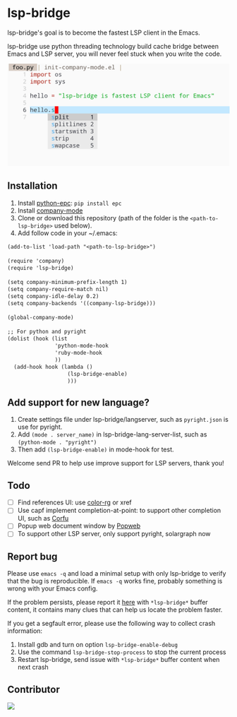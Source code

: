 # lsp-bridge
lsp-bridge's goal is to become the fastest LSP client in the Emacs.

lsp-bridge use python threading technology build cache bridge between Emacs and LSP server, you will never feel stuck when you write the code.

<img src="./screenshot.png">

## Installation
1. Install [python-epc](https://github.com/tkf/python-epc): ```pip install epc```
2. Install [company-mode](https://github.com/company-mode/company-mode)
3. Clone or download this repository (path of the folder is the `<path-to-lsp-bridge>` used below).
4. Add follow code in your ~/.emacs: 

```
(add-to-list 'load-path "<path-to-lsp-bridge>")

(require 'company)
(require 'lsp-bridge)

(setq company-minimum-prefix-length 1)
(setq company-require-match nil)
(setq company-idle-delay 0.2)
(setq company-backends '((company-lsp-bridge)))

(global-company-mode)

;; For python and pyright
(dolist (hook (list
               'python-mode-hook
               'ruby-mode-hook
               ))
  (add-hook hook (lambda ()
                   (lsp-bridge-enable)
                   )))

```

## Add support for new language?
1. Create settings file under lsp-bridge/langserver, such as ```pyright.json``` is use for pyright.
2. Add ```(mode . server_name)``` in lsp-bridge-lang-server-list, such as ```(python-mode . "pyright")```
3. Then add ```(lsp-bridge-enable)``` in mode-hook for test.

Welcome send PR to help use improve support for LSP servers, thank you!

## Todo
- [ ] Find references UI: use [color-rg](https://github.com/manateelazycat/color-rg) or xref
- [ ] Use capf implement completion-at-point: to support other completion UI, such as [Corfu](https://github.com/minad/corfu)
- [ ] Popup web document window by [Popweb](https://github.com/manateelazycat/popweb)
- [ ] To support other LSP server, only support pyright, solargraph now

## Report bug
Please use `emacs -q` and load a minimal setup with only lsp-bridge to verify that the bug is reproducible. If `emacs -q` works fine, probably something is wrong with your Emacs config.

If the problem persists, please report it [here](https://github.com/manateelazycat/lsp-bridge/issues/new) with `*lsp-bridge*` buffer content, it contains many clues that can help us locate the problem faster.

If you get a segfault error, please use the following way to collect crash information:
1. Install gdb and turn on option `lsp-bridge-enable-debug`
2. Use the command `lsp-bridge-stop-process` to stop the current process
3. Restart lsp-bridge, send issue with `*lsp-bridge*` buffer content when next crash

## Contributor
<a href = "https://github.com/manateelazycat/lsp-bridge/graphs/contributors">
  <img src = "https://contrib.rocks/image?repo=manateelazycat/lsp-bridge"/>
</a>

